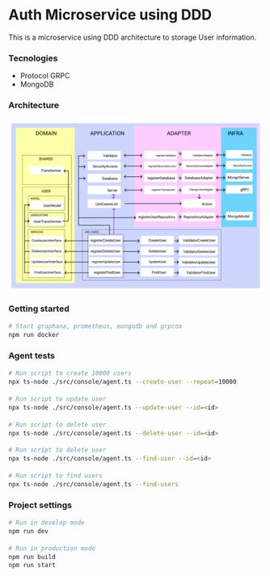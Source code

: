 # Auth Microservice using DDD

This is a microservice using DDD architecture to storage User information.
### Tecnologies

* Protocol GRPC
* MongoDB

### Architecture

![Architecture](doc/architecture.png)

### Getting started

```bash
# Start graphana, prometheus, mongodb and grpcox
npm run docker

```

### Agent tests

```bash
# Run script to create 10000 users
npx ts-node ./src/console/agent.ts --create-user --repeat=10000

# Run script to update user
npx ts-node ./src/console/agent.ts --update-user --id=<id>

# Run script to delete user
npx ts-node ./src/console/agent.ts --delete-user --id=<id>

# Run script to delete user
npx ts-node ./src/console/agent.ts --find-user --id=<id>

# Run script to find users
npx ts-node ./src/console/agent.ts --find-users

```

### Project settings

```bash
# Run in develop mode
npm run dev

# Run in production mode
npm run build
npm run start

```
